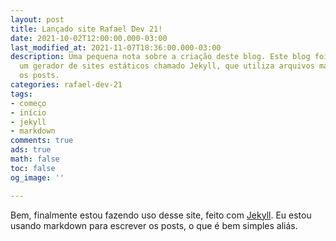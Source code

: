 ```yaml
---
layout: post
title: Lançado site Rafael Dev 21!
date: 2021-10-02T12:00:00.000-03:00
last_modified_at: 2021-11-07T18:36:00.000-03:00
description: Uma pequena nota sobre a criação deste blog. Este blog foi feito com
  um gerador de sites estáticos chamado Jekyll, que utiliza arquivos markdown para
  os posts.
categories: rafael-dev-21
tags:
- começo
- início
- jekyll
- markdown
comments: true
ads: true
math: false
toc: false
og_image: ''

---
```

Bem, finalmente estou fazendo uso desse site, feito com [Jekyll](https://jekyllrb.com). Eu estou usando markdown para escrever os posts, o que é bem simples aliás.
